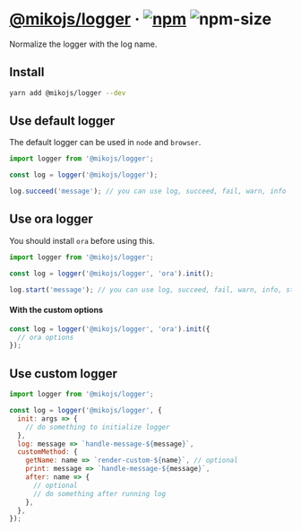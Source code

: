 # [@mikojs/logger][website] · <!-- badges.start -->[![npm][npm-image]][npm-link] ![npm-size][npm-size-image]

[npm-image]: https://img.shields.io/npm/v/@mikojs/logger.svg
[npm-link]: https://www.npmjs.com/package/@mikojs/logger
[npm-size-image]: https://img.shields.io/bundlephobia/minzip/@mikojs/logger.svg

<!-- badges.end -->

[website]: https://mikojs.github.io/core/logger

Normalize the logger with the log name.

## Install

```sh
yarn add @mikojs/logger --dev
```

## Use default logger

The default logger can be used in `node` and `browser`.

```js
import logger from '@mikojs/logger';

const log = logger('@mikojs/logger');

log.succeed('message'); // you can use log, succeed, fail, warn, info
```

## Use ora logger

You should install `ora` before using this.

```js
import logger from '@mikojs/logger';

const log = logger('@mikojs/logger', 'ora').init();

log.start('message'); // you can use log, succeed, fail, warn, info, start
```

#### With the custom options

```js
const log = logger('@mikojs/logger', 'ora').init({
  // ora options
});
```

## Use custom logger

```js
import logger from '@mikojs/logger';

const log = logger('@mikojs/logger', {
  init: args => {
    // do something to initialize logger
  },
  log: message => `handle-message-${message}`,
  customMethod: {
    getName: name => `render-custom-${name}`, // optional
    print: message => `handle-message-${message}`,
    after: name => {
      // optional
      // do something after running log
    },
  },
});
```

